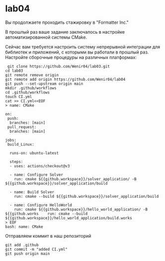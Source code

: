 # lab04
Вы продолжаете проходить стажировку в "Formatter Inc." 

В прошлый раз ваше задание заключалось в настройке автоматизированной системы CMake.

Сейчас вам требуется настроить систему непрерывной интеграции для библиотек и приложений, с которыми вы работали в прошлый раз. Настройте сборочные процедуры на различных платформах:

```
 git clone https://github.com/Wenir04/lab03.git
cd lab03
git remote remove origin
git remote add origin https://github.com/Wenir04/lab04
git push --set-upstream origin main
mkdir .github/workflows
cd .github/workflows
touch CI.yml
cat >> CI.yml<<EOF
> name: CMake

on:
 push:
  branches: [main]
 pull_request:
  branches: [main]

jobs: 
 build_Linux:

  runs-on: ubuntu-latest

  steps:
  - uses: actions/checkout@v3

  - name: Configure Solver
    run: cmake ${{github.workspace}}/solver_application/ -B ${{github.workspace}}/solver_application/build

  - name: Build Solver
    run: cmake --build ${{github.workspace}}/solver_application/build

  - name: Configure HelloWorld
    run: cmake ${{github.workspace}}/hello_world_application/ -B ${{github.works    run: cmake --build ${{github.workspace}}/hello_world_application/build.works
> EOF
bash: name: CMake
```
Отправляем коммит в наш репозиторий
```
git add .github
git commit -m "added CI.yml"
git push origin main
```
